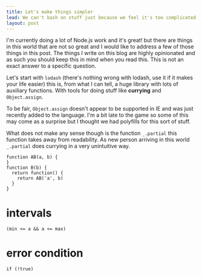 ```yaml
---
title: Let's make things simpler
lead: We can't bash on stuff just because we feel it's too complicated. We can only make the case that simplicity is hard but more impactful/meaningful
layout: post
---
```


I'm currently doing a lot of Node.js work and it's great! but there are things in this world that are not so great and I would like to address a few of those things in this post. The things I write on this blog are highly opinionated and as such you should keep this in mind when you read this. This is not an exact answer to a specific question.

Let's start with `lodash` (there's nothing wrong with lodash, use it if it makes your life easier) this is, from what I can tell, a huge library with lots of auxiliary functions. With tools for doing stuff like **currying** and `Object.assign`.

To be fair, `Object.assign` doesn't appear to be supported in IE and was just recently added to the language. I'm a bit late to the game so some of this may come as a surprise but I thought we had polyfills for this sort of stuff.

What does not make any sense though is the function `_.partial` this function takes away from readability. As new person arriving in this world `_.partial` does currying in a very unintuitive way.

~~~
function AB(a, b) {
}
function B(b) {
  return function() {
    return AB('a', b)
  }
}
~~~

# intervals

    (min <= a && a <= max)

# error condition

    if (!true)
